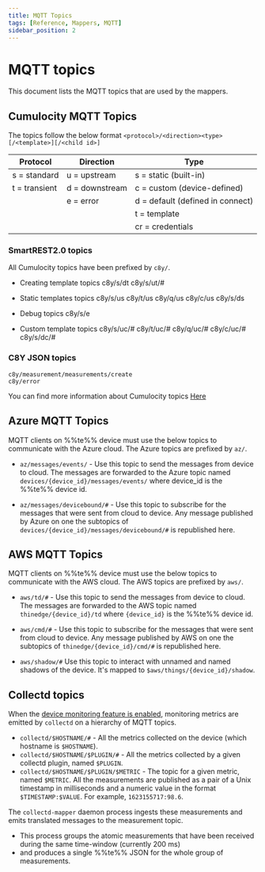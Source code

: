 ```yaml
---
title: MQTT Topics
tags: [Reference, Mappers, MQTT]
sidebar_position: 2
---
```


# MQTT topics

This document lists the MQTT topics that are used by the mappers.

## Cumulocity MQTT Topics

The topics follow the below format
`<protocol>/<direction><type>[/<template>][/<child id>]`

| Protocol | Direction | Type |
|----------|-----------|-------|
| s = standard  | u = upstream | s =  static (built-in)
| t = transient | d = downstream |c = custom (device-defined)
|               |  e = error| d = default (defined in connect)
|               |           | t = template
|               |           | cr = credentials

### SmartREST2.0 topics

   All Cumulocity topics have been prefixed by `c8y/`.

* Creating template topics
     c8y/s/dt
     c8y/s/ut/#

* Static templates topics
    c8y/s/us
    c8y/t/us
    c8y/q/us
    c8y/c/us
    c8y/s/ds

* Debug topics
    c8y/s/e

* Custom template topics
    c8y/s/uc/#
    c8y/t/uc/#
    c8y/q/uc/#
    c8y/c/uc/#
    c8y/s/dc/#

### C8Y JSON topics

    c8y/measurement/measurements/create
    c8y/error

You can find more information about Cumulocity topics
[Here](https://cumulocity.com/docs/smartrest/mqtt-static-templates/)

## Azure MQTT Topics

MQTT clients on %%te%% device must use the below topics to communicate with the Azure cloud.
The Azure topics are prefixed by `az/`.

* `az/messages/events/`  - Use this topic to send the messages from device to
 cloud. The messages are forwarded to the Azure topic named
 `devices/{device_id}/messages/events/` where device_id is the %%te%% device
 id.

* `az/messages/devicebound/#` - Use this topic to subscribe for the messages that were sent from cloud to device.
 Any message published by Azure on one the subtopics of `devices/{device_id}/messages/devicebound/#`
 is republished here.

## AWS MQTT Topics

MQTT clients on %%te%% device must use the below topics to communicate with the AWS cloud.
The AWS topics are prefixed by `aws/`.

* `aws/td/#` - Use this topic to send the messages from device to cloud. The messages are forwarded to the AWS topic
 named `thinedge/{device_id}/td` where `{device_id}` is the %%te%% device id.

* `aws/cmd/#` - Use this topic to subscribe for the messages that were sent from cloud to device. Any message published
 by AWS on one the subtopics of `thinedge/{device_id}/cmd/#` is republished here.

* `aws/shadow/#` Use this topic to interact with unnamed and named shadows of the device. It's mapped to
  `$aws/things/{device_id}/shadow`.

## Collectd topics

When the [device monitoring feature is enabled](../../start/device-monitoring.md),
monitoring metrics are emitted by `collectd` on a hierarchy of MQTT topics.

* `collectd/$HOSTNAME/#` - All the metrics collected on the device (which hostname is `$HOSTNAME`).
* `collectd/$HOSTNAME/$PLUGIN/#` - All the metrics collected by a given collectd plugin, named `$PLUGIN`.
* `collectd/$HOSTNAME/$PLUGIN/$METRIC` - The topic for a given metric, named `$METRIC`.
   All the measurements are published as a pair of a Unix timestamp in milliseconds and a numeric value
   in the format `$TIMESTAMP:$VALUE`. For example, `1623155717:98.6`.

The `collectd-mapper` daemon process ingests these measurements and emits translated messages
to the measurement topic.

* This process groups the atomic measurements that have been received during the same time-window (currently 200 ms)
* and produces a single %%te%% JSON for the whole group of measurements.
